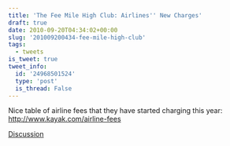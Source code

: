```yaml
---
title: 'The Fee Mile High Club: Airlines'' New Charges'
draft: true
date: 2010-09-20T04:34:02+00:00
slug: '201009200434-fee-mile-high-club'
tags:
  - tweets
is_tweet: true
tweet_info:
  id: '24968501524'
  type: 'post'
  is_thread: False
---
```




Nice table of airline fees that they have started charging this year: http://www.kayak.com/airline-fees

[Discussion](https://x.com/sytelus/status/24968501524)
